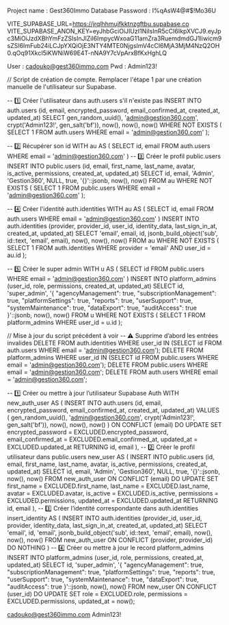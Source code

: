 Project name : Gest360Immo
Database Password : I%qAsW4@#$!Mo36U

VITE_SUPABASE_URL=https://jrqlhhmujfkktnzgftbu.supabase.co
VITE_SUPABASE_ANON_KEY=eyJhbGciOiJIUzI1NiIsInR5cCI6IkpXVCJ9.eyJpc3MiOiJzdXBhYmFzZSIsInJlZiI6ImpycWxoaG11amZra3RuemdmdGJ1Iiwicm9sZSI6ImFub24iLCJpYXQiOjE3NTY4MTE0NjgsImV4cCI6MjA3MjM4NzQ2OH0.qOq91XkcI5iKWNiW69E4T-nNA9Y7cVpArxBfKxHghLQ




User : cadouko@gest360immo.com
Pwd : Admin123!

// Script de création de compte. Remplacer l'étape 1 par une création manuelle de l'utilisateur sur Supabase.

-- 1️⃣ Créer l'utilisateur dans auth.users s'il n'existe pas
INSERT INTO auth.users (id, email, encrypted_password, email_confirmed_at, created_at, updated_at)
SELECT
    gen_random_uuid(),
    'admin@gestion360.com',
    crypt('Admin123!', gen_salt('bf')),
    now(),
    now(),
    now()
WHERE NOT EXISTS (
    SELECT 1 FROM auth.users WHERE email = 'admin@gestion360.com'
);

-- 2️⃣ Récupérer son id
WITH au AS (
    SELECT id, email FROM auth.users WHERE email = 'admin@gestion360.com'
)
-- 3️⃣ Créer le profil public.users
INSERT INTO public.users (id, email, first_name, last_name, avatar, is_active, permissions, created_at, updated_at)
SELECT
    id,
    email,
    'Admin',
    'Gestion360',
    NULL,
    true,
    '{}'::jsonb,
    now(),
    now()
FROM au
WHERE NOT EXISTS (
    SELECT 1 FROM public.users WHERE email = 'admin@gestion360.com'
);

-- 4️⃣ Créer l'identité auth.identities
WITH au AS (
    SELECT id, email FROM auth.users WHERE email = 'admin@gestion360.com'
)
INSERT INTO auth.identities (provider, provider_id, user_id, identity_data, last_sign_in_at, created_at, updated_at)
SELECT
    'email',
    email,
    id,
    jsonb_build_object('sub', id::text, 'email', email),
    now(),
    now(),
    now()
FROM au
WHERE NOT EXISTS (
    SELECT 1 FROM auth.identities WHERE provider = 'email' AND user_id = au.id
);

-- 5️⃣ Créer le super admin
WITH u AS (
    SELECT id FROM public.users WHERE email = 'admin@gestion360.com'
)
INSERT INTO platform_admins (user_id, role, permissions, created_at, updated_at)
SELECT
    id,
    'super_admin',
    '{
        "agencyManagement": true,
        "subscriptionManagement": true,
        "platformSettings": true,
        "reports": true,
        "userSupport": true,
        "systemMaintenance": true,
        "dataExport": true,
        "auditAccess": true
    }'::jsonb,
    now(),
    now()
FROM u
WHERE NOT EXISTS (
    SELECT 1 FROM platform_admins WHERE user_id = u.id
);



// Mise à jour du script précédent à voir
-- ⚠️ Supprime d’abord les entrées invalides
DELETE FROM auth.identities WHERE user_id IN (SELECT id FROM auth.users WHERE email = 'admin@gestion360.com');
DELETE FROM platform_admins WHERE user_id IN (SELECT id FROM public.users WHERE email = 'admin@gestion360.com');
DELETE FROM public.users WHERE email = 'admin@gestion360.com';
DELETE FROM auth.users WHERE email = 'admin@gestion360.com';

-- 1️⃣ Créer ou mettre à jour l’utilisateur Supabase Auth
WITH new_auth_user AS (
    INSERT INTO auth.users (id, email, encrypted_password, email_confirmed_at, created_at, updated_at)
    VALUES (
        gen_random_uuid(),
        'admin@gestion360.com',
        crypt('Admin123!', gen_salt('bf')),
        now(),
        now(),
        now()
    )
    ON CONFLICT (email) DO UPDATE SET
        encrypted_password = EXCLUDED.encrypted_password,
        email_confirmed_at = EXCLUDED.email_confirmed_at,
        updated_at = EXCLUDED.updated_at
    RETURNING id, email
),
-- 2️⃣ Créer le profil utilisateur dans public.users
new_user AS (
    INSERT INTO public.users (id, email, first_name, last_name, avatar, is_active, permissions, created_at, updated_at)
    SELECT
        id,
        email,
        'Admin',
        'Gestion360',
        NULL,
        true,
        '{}'::jsonb,
        now(),
        now()
    FROM new_auth_user
    ON CONFLICT (email) DO UPDATE SET
        first_name = EXCLUDED.first_name,
        last_name = EXCLUDED.last_name,
        avatar = EXCLUDED.avatar,
        is_active = EXCLUDED.is_active,
        permissions = EXCLUDED.permissions,
        updated_at = EXCLUDED.updated_at
    RETURNING id, email
),
-- 3️⃣ Créer l’identité correspondante dans auth.identities
insert_identity AS (
    INSERT INTO auth.identities (provider_id, user_id, provider, identity_data, last_sign_in_at, created_at, updated_at)
    SELECT
        'email',
        id,
        'email',
        jsonb_build_object('sub', id::text, 'email', email),
        now(),
        now(),
        now()
    FROM new_auth_user
    ON CONFLICT (provider, provider_id) DO NOTHING
)
-- 4️⃣ Créer ou mettre à jour le record platform_admins
INSERT INTO platform_admins (user_id, role, permissions, created_at, updated_at)
SELECT
    id,
    'super_admin',
    '{
        "agencyManagement": true,
        "subscriptionManagement": true,
        "platformSettings": true,
        "reports": true,
        "userSupport": true,
        "systemMaintenance": true,
        "dataExport": true,
        "auditAccess": true
    }'::jsonb,
    now(),
    now()
FROM new_user
ON CONFLICT (user_id) DO UPDATE SET
    role = EXCLUDED.role,
    permissions = EXCLUDED.permissions,
    updated_at = now();




cadouko@gest360immo.com
Admin123!